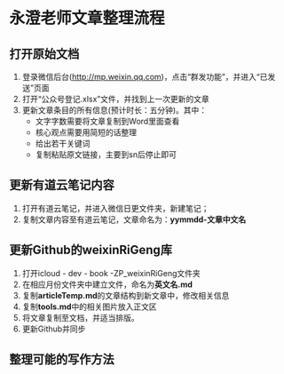 # 永澄老师文章整理流程

## 打开原始文档

1. 登录微信后台(http://mp.weixin.qq.com)，点击“群发功能”，并进入“已发送”页面
2. 打开“公众号登记.xlsx”文件，并找到上一次更新的文章
3. 更新文章条目的所有信息(预计时长：五分钟)。其中：
    - 文字字数需要将文章复制到Word里面查看
    - 核心观点需要用简短的话整理
    - 给出若干关键词
    - 复制粘贴原文链接，主要到sn后停止即可

## 更新有道云笔记内容

1. 打开有道云笔记，并进入微信日更文件夹，新建笔记；
2. 复制文章内容至有道云笔记，文章命名为：**yymmdd-文章中文名**

## 更新Github的weixinRiGeng库

1. 打开icloud - dev - book -ZP_weixinRiGeng文件夹
2. 在相应月份文件夹中建立文件，命名为**英文名.md**
3. 复制**articleTemp.md**的文章结构到新文章中，修改相关信息
4. 复制**tools.md**中的相关图片放入正文区
5. 将文章复制至文档，并适当排版。
6. 更新Github并同步

## 整理可能的写作方法
